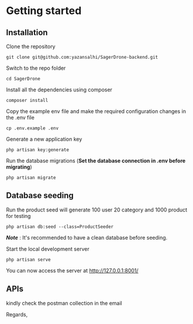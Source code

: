 # Getting started

## Installation

Clone the repository

    git clone git@github.com:yazansalhi/SagerDrone-backend.git

Switch to the repo folder

    cd SagerDrone

Install all the dependencies using composer

    composer install

Copy the example env file and make the required configuration changes in the .env file

    cp .env.example .env

Generate a new application key

    php artisan key:generate


Run the database migrations (**Set the database connection in .env before migrating**)

    php artisan migrate

## Database seeding
Run the product seed will generate 100 user 20 category and 1000 product for testing 

    php artisan db:seed --class=ProductSeeder

***Note*** : It's recommended to have a clean database before seeding.

Start the local development server

    php artisan serve

You can now access the server at http://127.0.0.1:8001/

  
## APIs
kindly check the postman collection in the email 

Regards,
